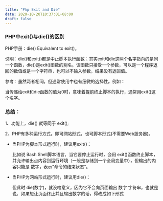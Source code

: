 ```yaml
---
title: "Php Exit and Die"
date: 2020-10-20T10:37:01+08:00
draft: false
---
```


### PHP中exit()与die()的区别

PHP手册：die() Equivalent to exit()。

说明：die()和exit()都是中止脚本执行函数；其实exit和die这两个名字指向的是同一个函数，die()是exit()函数的别名。该函数只接受一个参数，可以是一个程序返回的数值或是一个字符串，也可以不输入参数，结果没有返回值。

参考：虽然两者相同，但通常使用中也有细微的选择性。例如：

当传递给exit和die函数的值为0时，意味着提前终止脚本的执行，通常用exit()这个名字。

### 总结：

1、功能上，die() 就等同于 exit();

2、PHP有多种运行方式，即可网站形式，也可脚本形式(不需要Web服务器)。

- 当PHP为脚本形式运行时，建议用exit()：

  比如说 Bash Shell脚本语言，当它要停止运行时，会用 exit()函数终止脚本，并允许输出点内容到运行环境（一般是存储到一个全局变量中），但输出的内容只能是 数字，表示“命令的结束状态”。

- 当PHP为网站形式运行时，建议用die()：

  但此时 die(数字)，就没啥意义，因为它不会向页面输出 数字 字符串，也就是说，如果想让页面终止并且输出数字的话，得改成如下形式